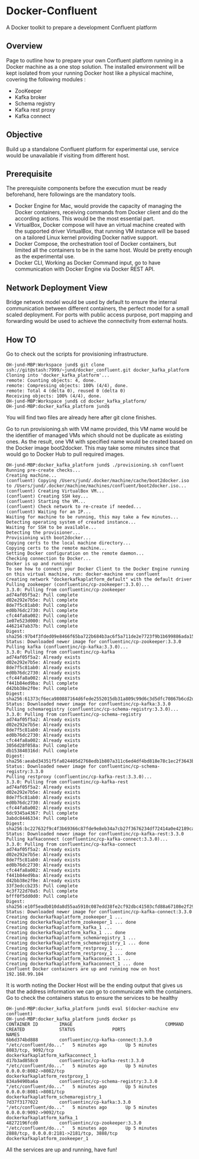 # Docker-Confluent
A Docker toolkit to prepare a development Confluent platform

## Overview
Page to outline how to prepare your own Confluent platform running in a Docker machine as a one stop solution. The installed environment will be kept isolated from your running Docker host like a physical machine, covering the following modules :
* ZooKeeper
* Kafka broker
* Schema registry
* Kafka rest proxy
* Kafka connect

## Objective
Build up a standalone Confluent platform for experimental use, service would be unavailable if visiting from different host. 

## Prerequisite
The prerequisite components before the execution must be ready beforehand, here followings are the mandatory tools.
* Docker Engine for Mac, would provide the capacity of managing the Docker containers, receiving commands from Docker client and do the according actions. This would be the most essential part.
* VirtualBox,  Docker compose will have an virtual machine created with the supported driver VirtualBox, that running VM instance will be based on a tailored Linux kernel providing Docker native support.
* Docker Compose,  the orchestration tool of Docker containers, but limited all the containers to be in the same host. Would be pretty enough as the experimental use.
* Docker CLI,  Working as Docker Command input, go to have communication with Docker Engine via Docker REST API.

## Network Deployment View
Bridge network model would be used by default to ensure the internal communication between different containers, the perfect model for a small scaled deployment. For ports with public access purpose, port mapping and forwarding would be used to achieve the connectivity from external hosts. 
 
## How TO
Go to check out the scripts for provisioning infrastructure.

```
OH-jund-MBP:Workspace jund$ git clone ssh://git@stash:7999/~jund/docker_confluent.git docker_kafka_platform
Cloning into 'docker_kafka_platform'...
remote: Counting objects: 4, done.
remote: Compressing objects: 100% (4/4), done.
remote: Total 4 (delta 0), reused 0 (delta 0)
Receiving objects: 100% (4/4), done.
OH-jund-MBP:Workspace jund$ cd docker_kafka_platform/
OH-jund-MBP:docker_kafka_platform jund$
```
You will find two files are already here after git clone finishes.
 
Go to run provisioning.sh with VM name provided, this VM name would be the identifier of managed VMs which should not be duplicate as existing ones. As the result, one VM with specified name would be created based on the Docker image boot2docker. This may take some minutes since that would go to Docker Hub to pull required images.

```
OH-jund-MBP:docker_kafka_platform jund$ ./provisioning.sh confluent
Running pre-create checks...
Creating machine...
(confluent) Copying /Users/jund/.docker/machine/cache/boot2docker.iso to /Users/jund/.docker/machine/machines/confluent/boot2docker.iso...
(confluent) Creating VirtualBox VM...
(confluent) Creating SSH key...
(confluent) Starting the VM...
(confluent) Check network to re-create if needed...
(confluent) Waiting for an IP...
Waiting for machine to be running, this may take a few minutes...
Detecting operating system of created instance...
Waiting for SSH to be available...
Detecting the provisioner...
Provisioning with boot2docker...
Copying certs to the local machine directory...
Copying certs to the remote machine...
Setting Docker configuration on the remote daemon...
Checking connection to Docker...
Docker is up and running!
To see how to connect your Docker Client to the Docker Engine running on this virtual machine, run: docker-machine env confluent
Creating network "dockerkafkaplatform_default" with the default driver
Pulling zookeeper (confluentinc/cp-zookeeper:3.3.0)...
3.3.0: Pulling from confluentinc/cp-zookeeper
ad74af05f5a2: Pull complete
d02e292e7b5e: Pull complete
8de7f5c81ab0: Pull complete
ed0b76dc2730: Pull complete
cfc44fa8a002: Pull complete
1e07e523d000: Pull complete
4462147ab37b: Pull complete
Digest: sha256:97b4f3fded09e8466f65ba722b684b3ac6f5a711de2e7723f9b1b699886ada15
Status: Downloaded newer image for confluentinc/cp-zookeeper:3.3.0
Pulling kafka (confluentinc/cp-kafka:3.3.0)...
3.3.0: Pulling from confluentinc/cp-kafka
ad74af05f5a2: Already exists
d02e292e7b5e: Already exists
8de7f5c81ab0: Already exists
ed0b76dc2730: Already exists
cfc44fa8a002: Already exists
f441b84ed9ba: Pull complete
d42bb38e2f0e: Pull complete
Digest: sha256:61373cf6eca980887164d6fede2552015db31a809c99d6c3d5dfc70867b6cd2d
Status: Downloaded newer image for confluentinc/cp-kafka:3.3.0
Pulling schemaregistry (confluentinc/cp-schema-registry:3.3.0)...
3.3.0: Pulling from confluentinc/cp-schema-registry
ad74af05f5a2: Already exists
d02e292e7b5e: Already exists
8de7f5c81ab0: Already exists
ed0b76dc2730: Already exists
cfc44fa8a002: Already exists
3056d28f058a: Pull complete
db153840316d: Pull complete
Digest: sha256:aeabd34351f5fa024405d2768edb1b807a311c6ed4df4bd818e78c1ec2f3643b
Status: Downloaded newer image for confluentinc/cp-schema-registry:3.3.0
Pulling restproxy (confluentinc/cp-kafka-rest:3.3.0)...
3.3.0: Pulling from confluentinc/cp-kafka-rest
ad74af05f5a2: Already exists
d02e292e7b5e: Already exists
8de7f5c81ab0: Already exists
ed0b76dc2730: Already exists
cfc44fa8a002: Already exists
6dc9345a4367: Pull complete
3abdc8446334: Pull complete
Digest: sha256:bc227632f9c4f3b69366c87fde9e8eb34a7cb27f3676234df72414a0e42189ca
Status: Downloaded newer image for confluentinc/cp-kafka-rest:3.3.0
Pulling kafkaconnect (confluentinc/cp-kafka-connect:3.3.0)...
3.3.0: Pulling from confluentinc/cp-kafka-connect
ad74af05f5a2: Already exists
d02e292e7b5e: Already exists
8de7f5c81ab0: Already exists
ed0b76dc2730: Already exists
cfc44fa8a002: Already exists
f441b84ed9ba: Already exists
d42bb38e2f0e: Already exists
33f3edccb235: Pull complete
4c3f722d70a5: Pull complete
bfff0f5dd0d0: Pull complete
Digest: sha256:e10f5eadb010da8d55aa5910c087edd38fe2cf92dbc41503cfd88a67108e2f29
Status: Downloaded newer image for confluentinc/cp-kafka-connect:3.3.0
Creating dockerkafkaplatform_zookeeper_1 ...
Creating dockerkafkaplatform_zookeeper_1 ... done
Creating dockerkafkaplatform_kafka_1 ...
Creating dockerkafkaplatform_kafka_1 ... done
Creating dockerkafkaplatform_schemaregistry_1 ...
Creating dockerkafkaplatform_schemaregistry_1 ... done
Creating dockerkafkaplatform_restproxy_1 ...
Creating dockerkafkaplatform_restproxy_1 ... done
Creating dockerkafkaplatform_kafkaconnect_1 ...
Creating dockerkafkaplatform_kafkaconnect_1 ... done
Confluent Docker containers are up and running now on host 192.168.99.104
```

It is worth noting the Docker Host will be the ending output that gives us that the address information we can go to communicate with the containers. 
Go to check the containers status to ensure the services to be healthy

```
OH-jund-MBP:docker_kafka_platform jund$ eval $(docker-machine env confluent)
OH-jund-MBP:docker_kafka_platform jund$ docker ps
CONTAINER ID        IMAGE                                   COMMAND                  CREATED             STATUS              PORTS                                        NAMES
6b6d374bd888        confluentinc/cp-kafka-connect:3.3.0     "/etc/confluent/do..."   5 minutes ago       Up 5 minutes        8083/tcp, 9092/tcp                           dockerkafkaplatform_kafkaconnect_1
d17b3ad858c0        confluentinc/cp-kafka-rest:3.3.0        "/etc/confluent/do..."   5 minutes ago       Up 5 minutes        0.0.0.0:8082->8082/tcp                       dockerkafkaplatform_restproxy_1
834a9490ba6a        confluentinc/cp-schema-registry:3.3.0   "/etc/confluent/do..."   5 minutes ago       Up 5 minutes        0.0.0.0:8081->8081/tcp                       dockerkafkaplatform_schemaregistry_1
7d37f3177022        confluentinc/cp-kafka:3.3.0             "/etc/confluent/do..."   5 minutes ago       Up 5 minutes        0.0.0.0:9092->9092/tcp                       dockerkafkaplatform_kafka_1
48272196fcd0        confluentinc/cp-zookeeper:3.3.0         "/etc/confluent/do..."   5 minutes ago       Up 5 minutes        2888/tcp, 0.0.0.0:2181->2181/tcp, 3888/tcp   dockerkafkaplatform_zookeeper_1
```
All the services are up and running, have fun!
